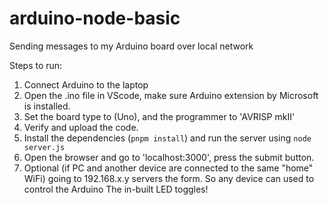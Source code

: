 # arduino-node-basic
Sending messages to my Arduino board over local network


Steps to run:
1. Connect Arduino to the laptop
2. Open the .ino file in VScode, make sure Arduino extension by Microsoft is installed.
3. Set the board type to (Uno), and the programmer to 'AVRISP mkII'
4. Verify and upload the code.
5. Install the dependencies (`pnpm install`) and run the server using `node server.js`
6. Open the browser and go to 'localhost:3000', press the submit button.
7. Optional (if PC and another device are connected to the same "home" WiFi) going to 192.168.x.y servers the form. So any device can used to control the Arduino
The in-built LED toggles!
